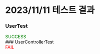 # 2023/11/11 테스트 결과
### UserTest 
<div style="color:green">SUCCESS</div>
### UserControllerTest  
<div style="color:red">FAIL</div>
